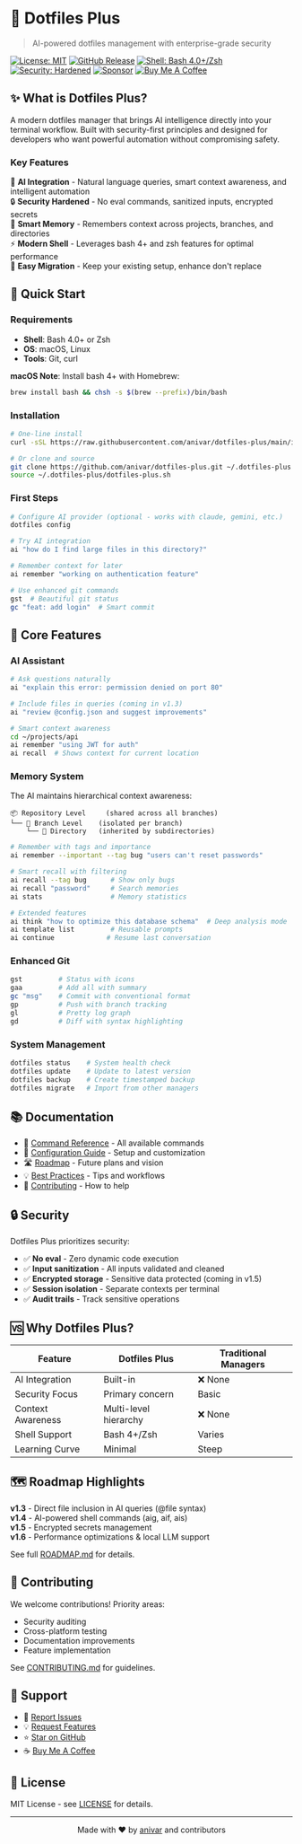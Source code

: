 # 🚀 Dotfiles Plus

> AI-powered dotfiles management with enterprise-grade security

[![License: MIT](https://img.shields.io/badge/License-MIT-yellow.svg)](https://opensource.org/licenses/MIT)
[![GitHub Release](https://img.shields.io/github/v/release/anivar/dotfiles-plus)](https://github.com/anivar/dotfiles-plus/releases)
[![Shell: Bash 4.0+/Zsh](https://img.shields.io/badge/Shell-Bash%204.0%2B%2FZsh-green.svg)](https://github.com/anivar/dotfiles-plus)
[![Security: Hardened](https://img.shields.io/badge/Security-Hardened-red.svg)](https://github.com/anivar/dotfiles-plus)
[![Sponsor](https://img.shields.io/badge/Sponsor-%E2%9D%A4-pink)](https://github.com/sponsors/anivar)
[![Buy Me A Coffee](https://img.shields.io/badge/Buy%20Me%20A%20Coffee-☕-yellow)](https://buymeacoffee.com/anivar)

## ✨ What is Dotfiles Plus?

A modern dotfiles manager that brings AI intelligence directly into your terminal workflow. Built with security-first principles and designed for developers who want powerful automation without compromising safety.

### Key Features

🤖 **AI Integration** - Natural language queries, smart context awareness, and intelligent automation  
🔒 **Security Hardened** - No eval commands, sanitized inputs, encrypted secrets  
🧠 **Smart Memory** - Remembers context across projects, branches, and directories  
⚡ **Modern Shell** - Leverages bash 4+ and zsh features for optimal performance  
🔄 **Easy Migration** - Keep your existing setup, enhance don't replace

## 🚀 Quick Start

### Requirements

- **Shell**: Bash 4.0+ or Zsh
- **OS**: macOS, Linux
- **Tools**: Git, curl

**macOS Note**: Install bash 4+ with Homebrew:
```bash
brew install bash && chsh -s $(brew --prefix)/bin/bash
```

### Installation

```bash
# One-line install
curl -sSL https://raw.githubusercontent.com/anivar/dotfiles-plus/main/install.sh | bash

# Or clone and source
git clone https://github.com/anivar/dotfiles-plus.git ~/.dotfiles-plus
source ~/.dotfiles-plus/dotfiles-plus.sh
```

### First Steps

```bash
# Configure AI provider (optional - works with claude, gemini, etc.)
dotfiles config

# Try AI integration
ai "how do I find large files in this directory?"

# Remember context for later
ai remember "working on authentication feature"

# Use enhanced git commands
gst  # Beautiful git status
gc "feat: add login"  # Smart commit
```

## 🎯 Core Features

### AI Assistant

```bash
# Ask questions naturally
ai "explain this error: permission denied on port 80"

# Include files in queries (coming in v1.3)
ai "review @config.json and suggest improvements"

# Smart context awareness
cd ~/projects/api
ai remember "using JWT for auth"
ai recall  # Shows context for current location
```

### Memory System

The AI maintains hierarchical context awareness:

```
📦 Repository Level     (shared across all branches)
└── 🌿 Branch Level    (isolated per branch)
    └── 📁 Directory   (inherited by subdirectories)
```

```bash
# Remember with tags and importance
ai remember --important --tag bug "users can't reset passwords"

# Smart recall with filtering
ai recall --tag bug      # Show only bugs
ai recall "password"     # Search memories
ai stats                 # Memory statistics

# Extended features
ai think "how to optimize this database schema"  # Deep analysis mode
ai template list         # Reusable prompts
ai continue             # Resume last conversation
```

### Enhanced Git

```bash
gst         # Status with icons
gaa         # Add all with summary
gc "msg"    # Commit with conventional format
gp          # Push with branch tracking
gl          # Pretty log graph
gd          # Diff with syntax highlighting
```

### System Management

```bash
dotfiles status    # System health check
dotfiles update    # Update to latest version
dotfiles backup    # Create timestamped backup
dotfiles migrate   # Import from other managers
```

## 📚 Documentation

- 📖 [Command Reference](COMMANDS.md) - All available commands
- 🔧 [Configuration Guide](CONFIGURATION.md) - Setup and customization
- 🛣️ [Roadmap](ROADMAP.md) - Future plans and vision
- 💡 [Best Practices](BEST_PRACTICES.md) - Tips and workflows
- 🤝 [Contributing](CONTRIBUTING.md) - How to help

## 🔒 Security

Dotfiles Plus prioritizes security:

- ✅ **No eval** - Zero dynamic code execution
- ✅ **Input sanitization** - All inputs validated and cleaned
- ✅ **Encrypted storage** - Sensitive data protected (coming in v1.5)
- ✅ **Session isolation** - Separate contexts per terminal
- ✅ **Audit trails** - Track sensitive operations

## 🆚 Why Dotfiles Plus?

| Feature | Dotfiles Plus | Traditional Managers |
|---------|--------------|---------------------|
| AI Integration | Built-in | ❌ None |
| Security Focus | Primary concern | Basic |
| Context Awareness | Multi-level hierarchy | ❌ None |
| Shell Support | Bash 4+/Zsh | Varies |
| Learning Curve | Minimal | Steep |

## 🗺️ Roadmap Highlights

**v1.3** - Direct file inclusion in AI queries (@file syntax)  
**v1.4** - AI-powered shell commands (aig, aif, ais)  
**v1.5** - Encrypted secrets management  
**v1.6** - Performance optimizations & local LLM support

See full [ROADMAP.md](ROADMAP.md) for details.

## 🤝 Contributing

We welcome contributions! Priority areas:
- Security auditing
- Cross-platform testing  
- Documentation improvements
- Feature implementation

See [CONTRIBUTING.md](CONTRIBUTING.md) for guidelines.

## 💬 Support

- 🐛 [Report Issues](https://github.com/anivar/dotfiles-plus/issues)
- 💡 [Request Features](https://github.com/anivar/dotfiles-plus/discussions)
- ⭐ [Star on GitHub](https://github.com/anivar/dotfiles-plus)
- ☕ [Buy Me A Coffee](https://buymeacoffee.com/anivar)

## 📄 License

MIT License - see [LICENSE](LICENSE) for details.

---

<p align="center">
  Made with ❤️ by <a href="https://github.com/anivar">anivar</a> and contributors
</p>